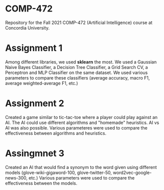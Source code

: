 # COMP-472
Repository for the Fall 2021 COMP-472 (Artificial Intelligence) course at Concordia University. 

# Assignment 1
Among different libraries, we used **sklearn** the most. We used a Gaussian Naive Bayes Classifier, a Decision Tree Classifier, a Grid Search CV, a Perceptron and MLP Classifier on the same dataset. We used various parameters to compare these classifiers (average accuracy, macro F1, average weighted-average F1, etc.)

# Assignment 2
Created a game similar to tic-tac-toe where a player could play against an AI. The AI could use different algorithms and "homemade" heuristics. AI vs AI was also possible. Various parameteres were used to compare the effectiveness between algorithms and heuristics.

# Assingmnet 3
Created an AI that would find a synonym to the word given using different models (glove-wiki-gigaword-100, glove-twitter-50, word2vec-google-news-300, etc.) Various parameters were used to compare the effectiveness between the models.
